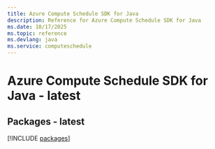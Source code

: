 ```yaml
---
title: Azure Compute Schedule SDK for Java
description: Reference for Azure Compute Schedule SDK for Java
ms.date: 10/17/2025
ms.topic: reference
ms.devlang: java
ms.service: computeschedule
---
```

# Azure Compute Schedule SDK for Java - latest
## Packages - latest
[!INCLUDE [packages](compute-schedule-index.md)]